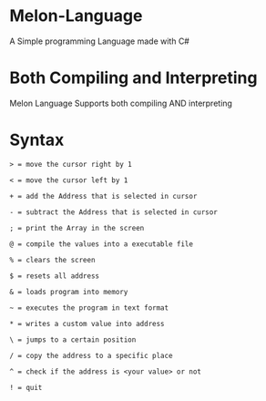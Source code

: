 # Melon-Language
A Simple programming Language made with C#

# Both Compiling and Interpreting
Melon Language Supports both compiling AND interpreting

# Syntax
`> = move the cursor right by 1`

`< = move the cursor left by 1`

`+ = add the Address that is selected in cursor`

`- = subtract the Address that is selected in cursor`

`; = print the Array in the screen`

`@ = compile the values into a executable file`

`% = clears the screen`

`$ = resets all address`

`& = loads program into memory`

`~ = executes the program in text format`

`* = writes a custom value into address`

`\ = jumps to a certain position`

`/ = copy the address to a specific place`

`^ = check if the address is <your value> or not`

`! = quit`
